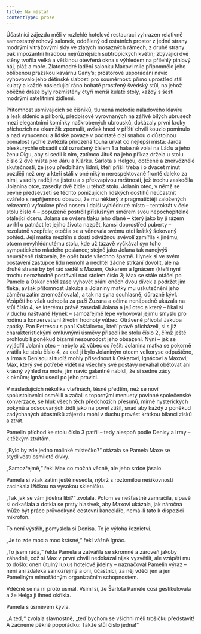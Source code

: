 ```yaml
---
title: Na místa!
contentType: prose
---
```


Účastníci zájezdu měli v rozlehlé hotelové restauraci vyhrazen relativně samostatný rohový salonek, oddělený od ostatních prostor z jedné strany modrými vitrážovými skly ve zlatých mosazných rámech, z druhé strany pak impozantní hradbou nejrůznějších subtropických květin; zbývající dvě stěny tvořila velká a většinou otevřená okna s výhledem na přilehlý piniový háj, pláž a moře. Zlatomodré ladění salonku Maxovi mile připomnělo jeho oblíbenou pražskou kavárnu Gany’s; prostorové uspořádání navíc vyhovovalo jeho dětinské slabosti pro souměrnost: přímo uprostřed stál kulatý a každé následující ráno bohatě prostřený švédský stůl, na jehož oběžné dráze byly rozmístěny čtyři menší kulaté stoly, každý s šesti modrými satelitními židlemi.

Přítomnost usmívajících se číšníků, tlumená melodie náladového klavíru a lesk sklenic a příborů, předpisově vyrovnaných na zářivě bílých ubrusech mezi elegantními komínky naškrobených ubrousků, dokázaly první kroky příchozích na okamžik zpomalit, avšak hned v příští chvíli kouzlo pominulo a nad vynucenou a lidské povaze v podstatě cizí snahou o důstojnou pomalost rychle zvítězila přirozená touha urvat co nejlepší místa: Jarda bleskurychle obsadil stůl označený číslem 1 a halasně volal na Láďu a jeho ženu Olgu, aby si sedli k nim, zatímco Jituš na jeho příkaz držela u stolu číslo 2 dvě místa pro Járu a Klárku. Šarlota s Helgou, dotčené a znervóznělé skutečností, že jsou předbíhány lidmi, kteří přišli třeba i o dvacet minut později než ony a kteří stáli v oné nikým nerespektované frontě daleko za nimi, vsadily raději na jistotu a s překvapivou mrštností, jež trochu zaskočila Jolanina otce, zasedly dvě židle u téhož stolu. Jolanin otec, v němž se pevné předsevzetí se těchto ponižujících lidských dostihů neúčastnit svářelo s nepříjemnou obavou, že mu některý z pragmatičtěji založených rekreantů vyfoukne před nosem i další vyhlédnuté místo – tentokrát v čele stolu číslo 4 – popuzeně postrčil příslušným směrem svou nepochopitelně otálející dceru. Jolana se ovšem tlaku jeho dlaně – který jako by ji rázem uvrhl o patnáct let jejího života nazpět, kamsi doprostřed puberty – rezolutně vzepřela; otočila se a věnovala svému otci krátký šokovaný pohled. Její matka mezitím s dosti odvážnou svévolí zamířila k jinému, otcem nevyhlédnutému stolu, kde už tázavě vyčkával syn toho sympatického mladého poslance; stejně jako Jolana tak nanejvýš neuváženě riskovala, že opět bude všechno špatně. Hynek si ve svém postavení zástupce lidu nemohl a nechtěl žádné strkání dovolit, ale na druhé straně by byl rád seděl s Maxem, Oskarem a Ignácem (kteří nyní trochu nerozhodně postávali nad stolem číslo 3; Max se stále otáčel po Pamele a Oskar chtěl zase vyhovět přání oněch dvou dívek a podržet jim fleka, avšak přítomnost Jakuba a Jolaniny matky mu uskutečnění jeho záměru zatím znemožňovala), a tak na syna souhlasně, důrazně kývl. Vzápětí ho však uchopila za paži Zuzana a očima nenápadně ukázala na stůl číslo 4, ke kterému právě zasedali Jolana a její otec a který – říkal si v duchu naštvaně Hynek – samozřejmě lépe vyhovoval jejímu smyslu pro rodinu a konzervativní životní hodnoty vůbec. Otráveně přivolal Jakuba zpátky. Pan Petrescu s paní Košťálovou, kteří právě přicházeli, si s již charakteristickými omluvnými úsměvy přisedli ke stolu číslo 2, čímž ještě prohloubili poněkud bizarní nesourodost jeho obsazení. Nyní – jak se vyjádřil Jolanin otec – nebylo už vůbec co řešit: Jolanina matka se pokorně vrátila ke stolu číslo 4, za což jí bylo Jolaniným otcem velkoryse odpuštěno, a Irma s Denisou si tudíž mohly přisednout k Oskarovi, Ignácovi a Maxovi; Max, který své potřebě vidět na všechny své postavy neváhal obětovat ani krásný výhled na moře, jim navíc galantně nabídl, že si sedne zády k oknům; Ignác usedl po jeho pravici.

V následujících několika vteřinách, těsně předtím, než se noví spolustolovníci osmělili a začali s topornými menuety povinné společenské konverzace, se hluk všech těch předchozích přesunů, mírně hysterických pokynů a odsouvaných židlí jako na povel ztišil, snad aby každý z poněkud zadýchaných účastníků zájezdu mohl v duchu provést krátkou bilanci zisků a ztrát.

Pamelin příchod ke stolu číslo 3 patřil – tedy alespoň podle Denisy a Irmy – k těžkým ztrátám.

„Bylo by zde jedno malinké místečko?“ otázala se Pamela Maxe se stydlivostí osmileté dívky.

„Samozřejmě,“ řekl Max co možná věcně, ale jeho srdce jásalo.

Pamela si však zatím ještě nesedla, nýbrž s roztomilou nešikovností zacinkala lžičkou na vysokou skleničku.

„Tak jak se vám jídelna líbí?“ zvolala. Potom se nešťastně zamračila, sípavě si odkašlala a dotkla se prsty hlasivek, aby Maxovi ukázala, jak náročná může být práce průvodkyně cestovní kanceláře, nemá-li tato k dispozici mikrofon.

To není výstřih, pomyslela si Denisa. To je výloha řeznictví.

„Je to zde moc a moc krásné,“ řekl vážně Ignác.

„To jsem ráda,“ řekla Pamela a zatvářila se skromně a zároveň jakoby záhadně, což si Max v první chvíli nedokázal nijak vysvětlit, ale vzápětí mu to došlo: onen útulný luxus hotelové jídelny – naznačoval Pamelin výraz – není ani zdaleka samozřejmý a oni, účastníci, za něj vděčí jen a jen Pameliným mimořádným organizačním schopnostem.

Vděčně se na ni proto usmál. Všiml si, že Šarlota Pamele cosi gestikulovala a že Helga ji ihned okřikla.

Pamela s úsměvem kývla.

„A teď,“ zvolala slavnostně, „teď bychom se všichni měli trošičku představit! A začneme pěkně popořádku: Takže stůl číslo jedna!“
